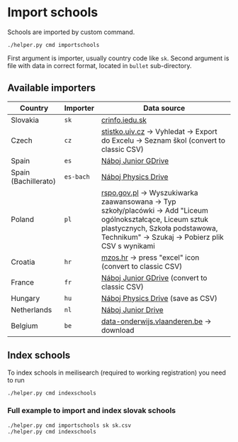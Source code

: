 # Import schools

Schools are imported by custom command.

```shell
./helper.py cmd importschools
```

First argument is importer, usually country code like `sk`. Second argument is file with data in correct format,
located in `bullet` sub-directory.

## Available importers

| Country              | Importer  | Data source                                                                                                                                                                                                               |
|----------------------|-----------|---------------------------------------------------------------------------------------------------------------------------------------------------------------------------------------------------------------------------|
| Slovakia             | `sk`      | [crinfo.iedu.sk](https://crinfo.iedu.sk/RISPortal/register/ExportCSV?id=1)                                                                                                                                                |
| Czech                | `cz`      | [stistko.uiv.cz](http://stistko.uiv.cz/registr/vybskolrn.asp) -> Vyhledat -> Export do Excelu -> Seznam škol (convert to classic CSV)                                                                                     |
| Spain                | `es`      | [Náboj Junior GDrive](https://drive.google.com/file/d/10ezwc0om1DMWmeO3xV6N6ryV9sdx4sRv/view)                                                                                                                             |
| Spain (Bachillerato) | `es-bach` | [Náboj Physics Drive](https://drive.google.com/file/d/1QBHCKx6lTAzsT0SYZ575jrOtfzZvJqOY/view?usp=sharing)                                                                                                                 |
| Poland               | `pl`      | [rspo.gov.pl](https://rspo.gov.pl) -> Wyszukiwarka zaawansowana -> Typ szkoły/placówki -> Add "Liceum ogólnokształcące, Liceum sztuk plastycznych, Szkoła podstawowa, Technikum" -> Szukaj -> Pobierz plik CSV s wynikami |
| Croatia              | `hr`      | [mzos.hr](http://mzos.hr/dbApp/pregled.aspx?appName=OS) -> press "excel" icon (convert to classic CSV)                                                                                                                    |
| France               | `fr`      | [Náboj Junior GDrive](https://docs.google.com/spreadsheets/d/1p4SW5Bu0XPgffXnlTyzBEe8yklPxWpfg/edit#gid=628139957) (convert to classic CSV)                                                                               |
| Hungary              | `hu`      | [Náboj Physics Drive](https://docs.google.com/spreadsheets/d/1dsOakgJEG4tA68qhpAq1tu1s18NsuBH-EeAMRmr_Cvs/edit?usp=sharing) (save as CSV)                                                                                 |
| Netherlands          | `nl`      | [Náboj Junior Drive](https://drive.google.com/file/d/10HunSLr3lEQG0SELNH1OmRtBqx66TNBc/view)                                                                                                                              |
| Belgium              | `be`      | [data-onderwijs.vlaanderen.be](https://data-onderwijs.vlaanderen.be/onderwijsaanbod/lijst?n=2) -> download                                                                                                                |

## Index schools

To index schools in meilisearch (required to working registration) you need to run

```shell
./helper.py cmd indexschools
```


### Full example to import and index slovak schools

```shell
./helper.py cmd importschools sk sk.csv
./helper.py cmd indexschools
```
